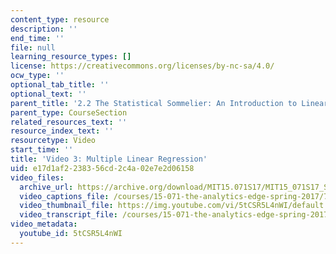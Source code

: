 ```yaml
---
content_type: resource
description: ''
end_time: ''
file: null
learning_resource_types: []
license: https://creativecommons.org/licenses/by-nc-sa/4.0/
ocw_type: ''
optional_tab_title: ''
optional_text: ''
parent_title: '2.2 The Statistical Sommelier: An Introduction to Linear Regression'
parent_type: CourseSection
related_resources_text: ''
resource_index_text: ''
resourcetype: Video
start_time: ''
title: 'Video 3: Multiple Linear Regression'
uid: e17d1af2-2383-56cd-2c4a-02e7e2d06158
video_files:
  archive_url: https://archive.org/download/MIT15.071S17/MIT15_071S17_Session_2.2.05_300k.mp4
  video_captions_file: /courses/15-071-the-analytics-edge-spring-2017/71e770a3b6655f10b0422ba1bb572573_5tCSR5L4nWI.vtt
  video_thumbnail_file: https://img.youtube.com/vi/5tCSR5L4nWI/default.jpg
  video_transcript_file: /courses/15-071-the-analytics-edge-spring-2017/3ffc741ebf8ddffd044fd1a7432c98cd_5tCSR5L4nWI.pdf
video_metadata:
  youtube_id: 5tCSR5L4nWI
---
```

